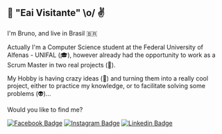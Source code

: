 ## 🤙 "Eai Visitante" \o/ ✌️

I'm Bruno, and live in Brasil 🇧🇷

Actually I'm a Computer Science student at the Federal University of Alfenas - UNIFAL (🎓), however already had the opportunity to work as a Scrum Master in two real projects (👻).

My Hobby is having crazy ideas (🤪) and turning them into a really cool project, either to practice my knowledge, or to facilitate solving some problems (👽)...

Would you like to find me?

[![Facebook Badge](https://img.shields.io/badge/Bruno_Santos-1877F2?style=for-the-badge&logo=facebook&logoColor=white&link=https://www.facebook.com/profile.php?id=100004320695306)](https://www.facebook.com/profile.php?id=100004320695306)
[![Instagram Badge](https://img.shields.io/badge/@bruno._rs-E4405F?style=for-the-badge&logo=instagram&logoColor=white&link=https://www.instagram.com/bruno._rs/?hl=pt-br)](https://www.instagram.com/bruno._rs/?hl=pt-br)
[![Linkedin Badge](https://img.shields.io/badge/@bruno._rs-0e76a8?style=for-the-badge&logo=linkedin&logoColor=white&link=https://www.instagram.com/bruno._rs/?hl=pt-br)](https://www.instagram.com/bruno._rs/?hl=pt-br)
